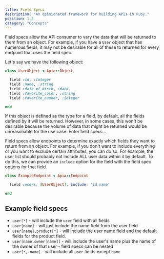 ```yaml
---
title: Field Specs
description: "An opinionated framework for building APIs in Ruby."
position: 1.5
category: "Concepts"
---
```


Field specs allow the API consumer to vary the data that will be returned to them from an object. For example, if you have a `User` object that has numerous fields, it may not be desirable for all of these to returned for every endpoint that uses the field spec.

Let's say we have the following object:

```ruby
class UserObject < Apia::Object

  field :id, :integer
  field :name, :string
  field :date_of_birth, :date
  field :favorite_color, :string
  field :favorite_number, :integer

end
```

If this object is defined as the type for a field, by default, all the fields defined by it will be returned. However, in some cases, this won't be desirable because the volume of data that might be returned would be unreasonable for the use case. Enter field specs...

Field specs allow endpoints to determine exactly which fields they want to return from an object. For example, if you don't want to include everything or you want to exclude certain attributes, you can do so. For example, the user list should probably not include ALL user data within it by default. To do this, we can provide an `include` option for the field with the field spec options for that field.

```ruby
class ExampleEndpoint < Apia::Endpoint

  field :users, [UserObject], include: 'id,name'

end
```

## Example field specs

- `user[*]` - will include the `user` field with all fields
- `user[name]` - will just include the name field from the user field
- `user[name],product[*]` - will include the user name field and the default fields for the product field.
- `user[name,owner[name]]` - will include the user's name plus the name of the owner of that user - field specs can be nested
- `user[*,-name]` - will include all `user` fields except `name`
